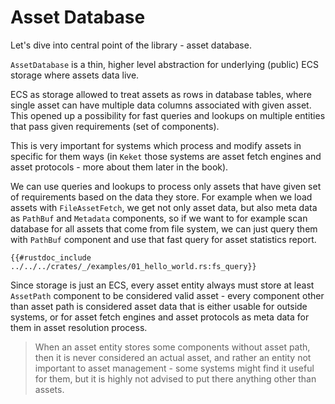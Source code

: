 # Asset Database

Let's dive into central point of the library - asset database.

`AssetDatabase` is a thin, higher level abstraction for underlying (public) ECS
storage where assets data live.

ECS as storage allowed to treat assets as rows in database tables, where single
asset can have multiple data columns associated with given asset. This opened up
a possibility for fast queries and lookups on multiple entities that pass given
requirements (set of components).

This is very important for systems which process and modify assets in specific
for them ways (in `Keket` those systems are asset fetch engines and asset
protocols - more about them later in the book).

We can use queries and lookups to process only assets that have given set of
requirements based on the data they store. For example when we load assets with
`FileAssetFetch`, we get not only asset data, but also meta data as `PathBuf` and
`Metadata` components, so if we want to for example scan database for all assets
that come from file system, we can just query them with `PathBuf` component and
use that fast query for asset statistics report.

```rust,ignore
{{#rustdoc_include ../../../crates/_/examples/01_hello_world.rs:fs_query}}
```

Since storage is just an ECS, every asset entity always must store at least
`AssetPath` component to be considered valid asset - every component other than
asset path is considered asset data that is either usable for outside systems,
or for asset fetch engines and asset protocols as meta data for them in asset
resolution process.

> When an asset entity stores some components without asset path, then it is
> never considered an actual asset, and rather an entity not important to asset
> management - some systems might find it useful for them, but it is highly not
> advised to put there anything other than assets.
